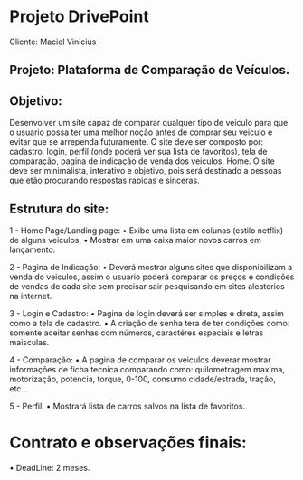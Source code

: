 # Projeto DrivePoint

Cliente: Maciel Vinicius

## Projeto: Plataforma de Comparação de Veículos.

## Objetivo: 
Desenvolver um site capaz de comparar qualquer tipo de veiculo para que o usuario possa ter uma melhor noção antes de comprar seu veiculo
e evitar que se arrependa futuramente. 
O site deve ser composto por: cadastro, login, perfil (onde poderá ver sua lista de favoritos), tela de comparação, pagina de indicação de venda dos veiculos, Home.
O site deve ser minimalista, interativo e objetivo, pois será destinado a pessoas que etão procurando respostas rapidas e sinceras.

## Estrutura do site:
1 - Home Page/Landing page:
  • Exibe uma lista em colunas (estilo netflix) de alguns veiculos.
  • Mostrar em uma caixa maior novos carros em lançamento.

2 - Pagina de Indicação:
  • Deverá mostrar alguns sites que disponibilizam a venda do veiculos, assim o usuario poderá comparar os preços e condições de vendas de cada site 
  sem precisar sair pesquisando em sites aleatorios na internet.

3 - Login e Cadastro:
  • Pagina de login deverá ser simples e direta, assim como a tela de cadastro.
  • A criação de senha tera de ter condições como: somente aceitar senhas com números, caractéres especiais e letras maisculas.

4 - Comparação:
  • A pagina de comparar os veiculos deverar mostrar informações de ficha tecnica comparando como: quilometragem maxima, motorização, 
  potencia, torque, 0-100, consumo cidade/estrada, tração, etc... 

5 - Perfil:
  • Mostrará lista de carros salvos na lista de favoritos.

# Contrato e observações finais:
  • DeadLine: 2 meses.
